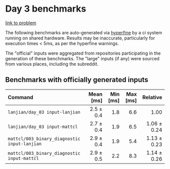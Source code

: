 # Day 3 benchmarks

[link to problem](http://adventofcode.com/2021/day/3)

The following benchmarks are auto-generated via [hyperfine](https://github.com/sharkdp/hyperfine) by a ci system running on shared hardware. Results may be inaccurate, particularly for execution times < 5ms, as per the hyperfine warnings.

The "official" inputs were aggregated from repositories participating in the generation of these benchmarks. The "large" inputs (if any) were sourced from various places, including the subreddit.

## Benchmarks with officially generated inputs
| Command | Mean [ms] | Min [ms] | Max [ms] | Relative |
|:---|---:|---:|---:|---:|
| `lanjian/day_03 input-lanjian` | 2.5 ± 0.4 | 1.8 | 6.6 | 1.00 |
| `lanjian/day_03 input-mattcl` | 2.7 ± 0.4 | 1.9 | 6.5 | 1.06 ± 0.24 |
| `mattcl/003_binary_diagnostic input-lanjian` | 2.9 ± 0.4 | 1.9 | 5.4 | 1.13 ± 0.23 |
| `mattcl/003_binary_diagnostic input-mattcl` | 2.9 ± 0.5 | 2.2 | 8.3 | 1.14 ± 0.26 |
